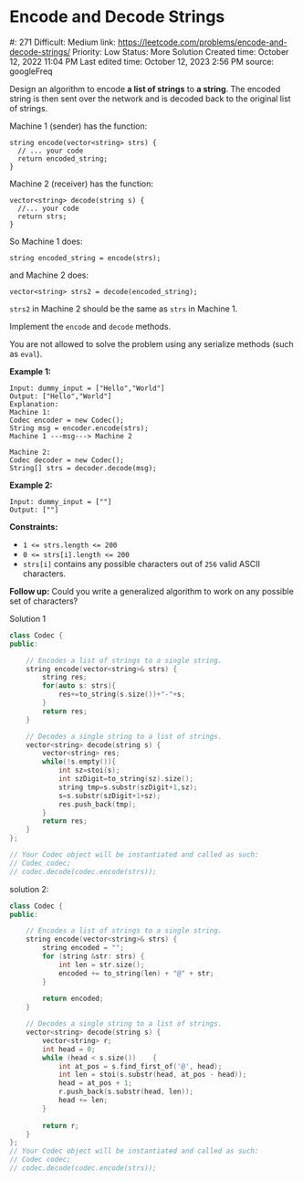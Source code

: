 # Encode and Decode Strings

#: 271
Difficult: Medium
link: https://leetcode.com/problems/encode-and-decode-strings/
Priority: Low
Status: More Solution
Created time: October 12, 2022 11:04 PM
Last edited time: October 12, 2023 2:56 PM
source: googleFreq

Design an algorithm to encode **a list of strings** to **a string**. The encoded string is then sent over the network and is decoded back to the original list of strings.

Machine 1 (sender) has the function:

```
string encode(vector<string> strs) {
  // ... your code
  return encoded_string;
}
```

Machine 2 (receiver) has the function:

```
vector<string> decode(string s) {
  //... your code
  return strs;
}

```

So Machine 1 does:

```
string encoded_string = encode(strs);

```

and Machine 2 does:

```
vector<string> strs2 = decode(encoded_string);

```

`strs2` in Machine 2 should be the same as `strs` in Machine 1.

Implement the `encode` and `decode` methods.

You are not allowed to solve the problem using any serialize methods (such as `eval`).

**Example 1:**

```
Input: dummy_input = ["Hello","World"]
Output: ["Hello","World"]
Explanation:
Machine 1:
Codec encoder = new Codec();
String msg = encoder.encode(strs);
Machine 1 ---msg---> Machine 2

Machine 2:
Codec decoder = new Codec();
String[] strs = decoder.decode(msg);

```

**Example 2:**

```
Input: dummy_input = [""]
Output: [""]

```

**Constraints:**

- `1 <= strs.length <= 200`
- `0 <= strs[i].length <= 200`
- `strs[i]` contains any possible characters out of `256` valid ASCII characters.

**Follow up:** Could you write a generalized algorithm to work on any possible set of characters?

Solution 1

```cpp
class Codec {
public:

    // Encodes a list of strings to a single string.
    string encode(vector<string>& strs) {
        string res;
        for(auto s: strs){
            res+=to_string(s.size())+"-"+s;
        }
        return res;
    }

    // Decodes a single string to a list of strings.
    vector<string> decode(string s) {
        vector<string> res;
        while(!s.empty()){
            int sz=stoi(s);
            int szDigit=to_string(sz).size();
            string tmp=s.substr(szDigit+1,sz);
            s=s.substr(szDigit+1+sz);
            res.push_back(tmp);
        }
        return res;
    }
};

// Your Codec object will be instantiated and called as such:
// Codec codec;
// codec.decode(codec.encode(strs));
```

solution 2:

```cpp
class Codec {
public:

    // Encodes a list of strings to a single string.
    string encode(vector<string>& strs) {
        string encoded = "";
        for (string &str: strs) {
            int len = str.size();
            encoded += to_string(len) + "@" + str;
        }
        
        return encoded;
    }

    // Decodes a single string to a list of strings.
    vector<string> decode(string s) {
        vector<string> r;
        int head = 0;
        while (head < s.size())    {
            int at_pos = s.find_first_of('@', head);
            int len = stoi(s.substr(head, at_pos - head));
            head = at_pos + 1;
            r.push_back(s.substr(head, len));
            head += len;
        }
        
        return r;
    }
};
// Your Codec object will be instantiated and called as such:
// Codec codec;
// codec.decode(codec.encode(strs));
```